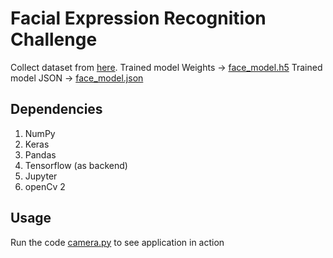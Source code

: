 # Facial Expression Recognition Challenge
Collect dataset from [here](https://www.kaggle.com/c/challenges-in-representation-learning-facial-expression-recognition-challenge/data).
Trained model Weights -> [face_model.h5](https://github.com/neeraj271298/ML_Project/blob/master/Facial-Expression-Recognition/face_model.h5)
Trained model JSON -> [face_model.json](https://github.com/neeraj271298/ML_Project/blob/master/Facial-Expression-Recognition/face_model.json)


## Dependencies
1. NumPy
2. Keras
3. Pandas
4. Tensorflow (as backend)
5. Jupyter
6. openCv 2


## Usage

Run the code [camera.py](https://github.com/neeraj271298/ML_Project/blob/master/Facial-Expression-Recognition/camera.py) to see application in action